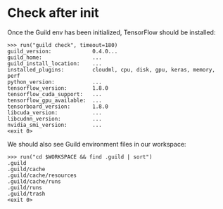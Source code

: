 # Check after init

Once the Guild env has been initialized, TensorFlow should be installed:

    >>> run("guild check", timeout=180)
    guild_version:             0.4.0...
    guild_home:                ...
    guild_install_location:    ...
    installed_plugins:         cloudml, cpu, disk, gpu, keras, memory, perf
    python_version:            ...
    tensorflow_version:        1.8.0
    tensorflow_cuda_support:   ...
    tensorflow_gpu_available:  ...
    tensorboard_version:       1.8.0
    libcuda_version:           ...
    libcudnn_version:          ...
    nvidia_smi_version:        ...
    <exit 0>

We should also see Guild environment files in our workspace:

    >>> run("cd $WORKSPACE && find .guild | sort")
    .guild
    .guild/cache
    .guild/cache/resources
    .guild/cache/runs
    .guild/runs
    .guild/trash
    <exit 0>
